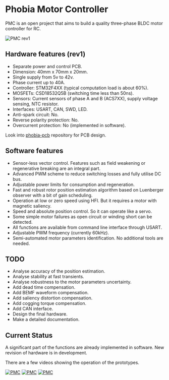 # Phobia Motor Controller

PMC is an open project that aims to build a quality three-phase BLDC motor
controller for RC.

![PMC rev1](https://bitbucket.org/amaora/phobia/downloads/pmcr1.jpg)

## Hardware features (rev1)

* Separate power and control PCB.
* Dimension: 40mm x 70mm x 20mm.
* Single supply from 5v to 42v.
* Phase current up to 40A.
* Controller: STM32F4XX (typical computation load is about 60%).
* MOSFETs: CSD18532Q5B (switching time less than 50ns).
* Sensors: Current sensors of phase A and B (ACS7XX), supply voltage sensing,
  NTC resistor.
* Interfaces: USART, CAN, SWD, LED.
* Anti-spark circuit: No.
* Reverse polarity protection: No.
* Overcurrent protection: No (implemented in software).

Look into [phobia-pcb](https://bitbucket.org/amaora/phobia-pcb) repository for
PCB design.

## Software features

* Sensor-less vector control. Features such as field weakening or regenerative
  breaking are an integral part.
* Advanced PWM scheme to reduce switching losses and fully utilise DC bus.
* Adjustable power limits for consumption and regeneration.
* Fast and robust rotor position estimation algorithm based on Luenberger
  observer with a bit of gain scheduling.
* Operation at low or zero speed using HFI. But it requires a motor with
  magnetic saliency.
* Speed and absolute position control. So it can operate like a servo.
* Some simple motor failures as open circuit or winding short can be detected.
* All functions are available from command line interface through USART.
* Adjustable PWM frequency (currently 60kHz).
* Semi-automated motor parameters identification. No additional tools are needed.

## TODO

* Analyse accuracy of the position estimation.
* Analyse stability at fast transients.
* Analyse robustness to the motor parameters uncertainty.
* Add dead time compensation.
* Add BEMF waveform compensation.
* Add saliency distortion compensation.
* Add cogging torque compensation.
* Add CAN interface.
* Design the final hardware.
* Make a detailed documentation.

## Current Status

A significant part of the functions are already implemented in software. New
revision of hardware is in development.

There are a few videos showing the operation of the prototypes.

[![PMC](https://i.ytimg.com/vi/7XdBx24nlt0/1.jpg)](https://www.youtube.com/watch?v=7XdBx24nlt0)
[![PMC](https://i.ytimg.com/vi/1u1OoLLYefY/1.jpg)](https://www.youtube.com/watch?v=1u1OoLLYefY)
[![PMC](https://i.ytimg.com/vi/zmCW5BRNJgU/2.jpg)](https://www.youtube.com/watch?v=zmCW5BRNJgU)


